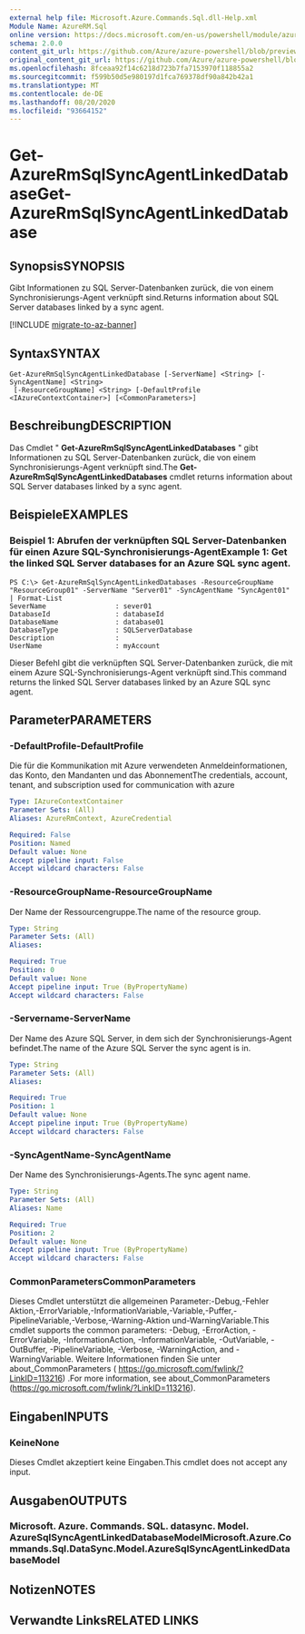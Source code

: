 ```yaml
---
external help file: Microsoft.Azure.Commands.Sql.dll-Help.xml
Module Name: AzureRM.Sql
online version: https://docs.microsoft.com/en-us/powershell/module/azurerm.sql/get-azurermsqlsyncagentlinkeddatabase
schema: 2.0.0
content_git_url: https://github.com/Azure/azure-powershell/blob/preview/src/ResourceManager/Sql/Commands.Sql/help/Get-AzureRmSqlSyncAgentLinkedDatabase.md
original_content_git_url: https://github.com/Azure/azure-powershell/blob/preview/src/ResourceManager/Sql/Commands.Sql/help/Get-AzureRmSqlSyncAgentLinkedDatabase.md
ms.openlocfilehash: 8fceaa92f14c6218d723b7fa7153970f118855a2
ms.sourcegitcommit: f599b50d5e980197d1fca769378df90a842b42a1
ms.translationtype: MT
ms.contentlocale: de-DE
ms.lasthandoff: 08/20/2020
ms.locfileid: "93664152"
---
```

# <span data-ttu-id="cee8a-101">Get-AzureRmSqlSyncAgentLinkedDatabase</span><span class="sxs-lookup"><span data-stu-id="cee8a-101">Get-AzureRmSqlSyncAgentLinkedDatabase</span></span>

## <span data-ttu-id="cee8a-102">Synopsis</span><span class="sxs-lookup"><span data-stu-id="cee8a-102">SYNOPSIS</span></span>
<span data-ttu-id="cee8a-103">Gibt Informationen zu SQL Server-Datenbanken zurück, die von einem Synchronisierungs-Agent verknüpft sind.</span><span class="sxs-lookup"><span data-stu-id="cee8a-103">Returns information about SQL Server databases linked by a sync agent.</span></span>

[!INCLUDE [migrate-to-az-banner](../../includes/migrate-to-az-banner.md)]

## <span data-ttu-id="cee8a-104">Syntax</span><span class="sxs-lookup"><span data-stu-id="cee8a-104">SYNTAX</span></span>

```
Get-AzureRmSqlSyncAgentLinkedDatabase [-ServerName] <String> [-SyncAgentName] <String>
 [-ResourceGroupName] <String> [-DefaultProfile <IAzureContextContainer>] [<CommonParameters>]
```

## <span data-ttu-id="cee8a-105">Beschreibung</span><span class="sxs-lookup"><span data-stu-id="cee8a-105">DESCRIPTION</span></span>
<span data-ttu-id="cee8a-106">Das Cmdlet " **Get-AzureRmSqlSyncAgentLinkedDatabases** " gibt Informationen zu SQL Server-Datenbanken zurück, die von einem Synchronisierungs-Agent verknüpft sind.</span><span class="sxs-lookup"><span data-stu-id="cee8a-106">The **Get-AzureRmSqlSyncAgentLinkedDatabases** cmdlet returns information about SQL Server databases linked by a sync agent.</span></span>

## <span data-ttu-id="cee8a-107">Beispiele</span><span class="sxs-lookup"><span data-stu-id="cee8a-107">EXAMPLES</span></span>

### <span data-ttu-id="cee8a-108">Beispiel 1: Abrufen der verknüpften SQL Server-Datenbanken für einen Azure SQL-Synchronisierungs-Agent</span><span class="sxs-lookup"><span data-stu-id="cee8a-108">Example 1: Get the linked SQL Server databases for an Azure SQL sync agent.</span></span>
```
PS C:\> Get-AzureRmSqlSyncAgentLinkedDatabases -ResourceGroupName "ResourceGroup01" -ServerName "Server01" -SyncAgentName "SyncAgent01" | Format-List
SeverName                 : sever01
DatabaseId                : databaseId
DatabaseName              : database01
DatabaseType              : SQLServerDatabase
Description               : 
UserName                  : myAccount
```

<span data-ttu-id="cee8a-109">Dieser Befehl gibt die verknüpften SQL Server-Datenbanken zurück, die mit einem Azure SQL-Synchronisierungs-Agent verknüpft sind.</span><span class="sxs-lookup"><span data-stu-id="cee8a-109">This command returns the linked SQL Server databases linked by an Azure SQL sync agent.</span></span>

## <span data-ttu-id="cee8a-110">Parameter</span><span class="sxs-lookup"><span data-stu-id="cee8a-110">PARAMETERS</span></span>

### <span data-ttu-id="cee8a-111">-DefaultProfile</span><span class="sxs-lookup"><span data-stu-id="cee8a-111">-DefaultProfile</span></span>
<span data-ttu-id="cee8a-112">Die für die Kommunikation mit Azure verwendeten Anmeldeinformationen, das Konto, den Mandanten und das Abonnement</span><span class="sxs-lookup"><span data-stu-id="cee8a-112">The credentials, account, tenant, and subscription used for communication with azure</span></span>

```yaml
Type: IAzureContextContainer
Parameter Sets: (All)
Aliases: AzureRmContext, AzureCredential

Required: False
Position: Named
Default value: None
Accept pipeline input: False
Accept wildcard characters: False
```

### <span data-ttu-id="cee8a-113">-ResourceGroupName</span><span class="sxs-lookup"><span data-stu-id="cee8a-113">-ResourceGroupName</span></span>
<span data-ttu-id="cee8a-114">Der Name der Ressourcengruppe.</span><span class="sxs-lookup"><span data-stu-id="cee8a-114">The name of the resource group.</span></span>

```yaml
Type: String
Parameter Sets: (All)
Aliases:

Required: True
Position: 0
Default value: None
Accept pipeline input: True (ByPropertyName)
Accept wildcard characters: False
```

### <span data-ttu-id="cee8a-115">-Servername</span><span class="sxs-lookup"><span data-stu-id="cee8a-115">-ServerName</span></span>
<span data-ttu-id="cee8a-116">Der Name des Azure SQL Server, in dem sich der Synchronisierungs-Agent befindet.</span><span class="sxs-lookup"><span data-stu-id="cee8a-116">The name of the Azure SQL Server the sync agent is in.</span></span>

```yaml
Type: String
Parameter Sets: (All)
Aliases:

Required: True
Position: 1
Default value: None
Accept pipeline input: True (ByPropertyName)
Accept wildcard characters: False
```

### <span data-ttu-id="cee8a-117">-SyncAgentName</span><span class="sxs-lookup"><span data-stu-id="cee8a-117">-SyncAgentName</span></span>
<span data-ttu-id="cee8a-118">Der Name des Synchronisierungs-Agents.</span><span class="sxs-lookup"><span data-stu-id="cee8a-118">The sync agent name.</span></span>

```yaml
Type: String
Parameter Sets: (All)
Aliases: Name

Required: True
Position: 2
Default value: None
Accept pipeline input: True (ByPropertyName)
Accept wildcard characters: False
```

### <span data-ttu-id="cee8a-119">CommonParameters</span><span class="sxs-lookup"><span data-stu-id="cee8a-119">CommonParameters</span></span>
<span data-ttu-id="cee8a-120">Dieses Cmdlet unterstützt die allgemeinen Parameter:-Debug,-Fehler Aktion,-ErrorVariable,-InformationVariable,-Variable,-Puffer,-PipelineVariable,-Verbose,-Warning-Aktion und-WarningVariable.</span><span class="sxs-lookup"><span data-stu-id="cee8a-120">This cmdlet supports the common parameters: -Debug, -ErrorAction, -ErrorVariable, -InformationAction, -InformationVariable, -OutVariable, -OutBuffer, -PipelineVariable, -Verbose, -WarningAction, and -WarningVariable.</span></span> <span data-ttu-id="cee8a-121">Weitere Informationen finden Sie unter about_CommonParameters ( https://go.microsoft.com/fwlink/?LinkID=113216) .</span><span class="sxs-lookup"><span data-stu-id="cee8a-121">For more information, see about_CommonParameters (https://go.microsoft.com/fwlink/?LinkID=113216).</span></span>

## <span data-ttu-id="cee8a-122">Eingaben</span><span class="sxs-lookup"><span data-stu-id="cee8a-122">INPUTS</span></span>

### <span data-ttu-id="cee8a-123">Keine</span><span class="sxs-lookup"><span data-stu-id="cee8a-123">None</span></span>
<span data-ttu-id="cee8a-124">Dieses Cmdlet akzeptiert keine Eingaben.</span><span class="sxs-lookup"><span data-stu-id="cee8a-124">This cmdlet does not accept any input.</span></span>

## <span data-ttu-id="cee8a-125">Ausgaben</span><span class="sxs-lookup"><span data-stu-id="cee8a-125">OUTPUTS</span></span>

### <span data-ttu-id="cee8a-126">Microsoft. Azure. Commands. SQL. datasync. Model. AzureSqlSyncAgentLinkedDatabaseModel</span><span class="sxs-lookup"><span data-stu-id="cee8a-126">Microsoft.Azure.Commands.Sql.DataSync.Model.AzureSqlSyncAgentLinkedDatabaseModel</span></span>

## <span data-ttu-id="cee8a-127">Notizen</span><span class="sxs-lookup"><span data-stu-id="cee8a-127">NOTES</span></span>

## <span data-ttu-id="cee8a-128">Verwandte Links</span><span class="sxs-lookup"><span data-stu-id="cee8a-128">RELATED LINKS</span></span>
